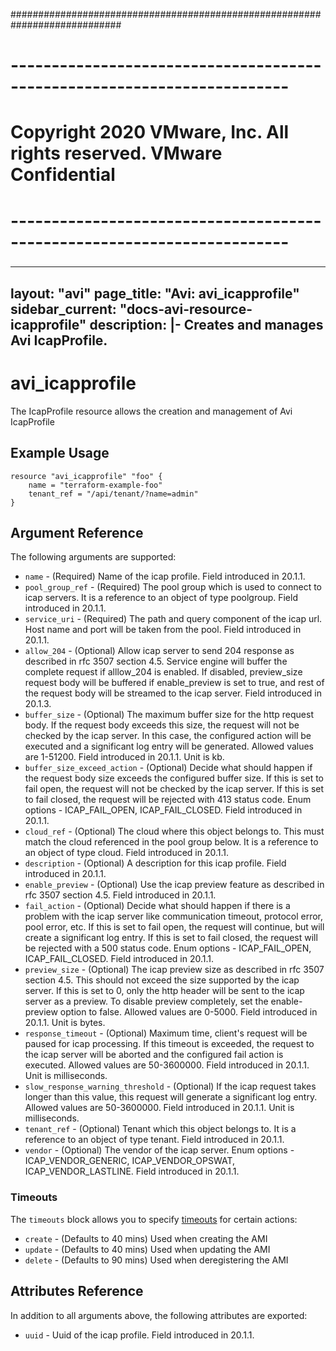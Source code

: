 ############################################################################
# ------------------------------------------------------------------------
# Copyright 2020 VMware, Inc.  All rights reserved. VMware Confidential
# ------------------------------------------------------------------------
###

---
layout: "avi"
page_title: "Avi: avi_icapprofile"
sidebar_current: "docs-avi-resource-icapprofile"
description: |-
  Creates and manages Avi IcapProfile.
---

# avi_icapprofile

The IcapProfile resource allows the creation and management of Avi IcapProfile

## Example Usage

```hcl
resource "avi_icapprofile" "foo" {
    name = "terraform-example-foo"
    tenant_ref = "/api/tenant/?name=admin"
}
```

## Argument Reference

The following arguments are supported:

* `name` - (Required) Name of the icap profile. Field introduced in 20.1.1.
* `pool_group_ref` - (Required) The pool group which is used to connect to icap servers. It is a reference to an object of type poolgroup. Field introduced in 20.1.1.
* `service_uri` - (Required) The path and query component of the icap url. Host name and port will be taken from the pool. Field introduced in 20.1.1.
* `allow_204` - (Optional) Allow icap server to send 204 response as described in rfc 3507 section 4.5. Service engine will buffer the complete request if alllow_204 is enabled. If disabled, preview_size request body will be buffered if enable_preview is set to true, and rest of the request body will be streamed to the icap server. Field introduced in 20.1.3.
* `buffer_size` - (Optional) The maximum buffer size for the http request body. If the request body exceeds this size, the request will not be checked by the icap server. In this case, the configured action will be executed and a significant log entry will be generated. Allowed values are 1-51200. Field introduced in 20.1.1. Unit is kb.
* `buffer_size_exceed_action` - (Optional) Decide what should happen if the request body size exceeds the configured buffer size. If this is set to fail open, the request will not be checked by the icap server. If this is set to fail closed, the request will be rejected with 413 status code. Enum options - ICAP_FAIL_OPEN, ICAP_FAIL_CLOSED. Field introduced in 20.1.1.
* `cloud_ref` - (Optional) The cloud where this object belongs to. This must match the cloud referenced in the pool group below. It is a reference to an object of type cloud. Field introduced in 20.1.1.
* `description` - (Optional) A description for this icap profile. Field introduced in 20.1.1.
* `enable_preview` - (Optional) Use the icap preview feature as described in rfc 3507 section 4.5. Field introduced in 20.1.1.
* `fail_action` - (Optional) Decide what should happen if there is a problem with the icap server like communication timeout, protocol error, pool error, etc. If this is set to fail open, the request will continue, but will create a significant log entry. If this is set to fail closed, the request will be rejected with a 500 status code. Enum options - ICAP_FAIL_OPEN, ICAP_FAIL_CLOSED. Field introduced in 20.1.1.
* `preview_size` - (Optional) The icap preview size as described in rfc 3507 section 4.5. This should not exceed the size supported by the icap server. If this is set to 0, only the http header will be sent to the icap server as a preview. To disable preview completely, set the enable-preview option to false. Allowed values are 0-5000. Field introduced in 20.1.1. Unit is bytes.
* `response_timeout` - (Optional) Maximum time, client's request will be paused for icap processing. If this timeout is exceeded, the request to the icap server will be aborted and the configured fail action is executed. Allowed values are 50-3600000. Field introduced in 20.1.1. Unit is milliseconds.
* `slow_response_warning_threshold` - (Optional) If the icap request takes longer than this value, this request will generate a significant log entry. Allowed values are 50-3600000. Field introduced in 20.1.1. Unit is milliseconds.
* `tenant_ref` - (Optional) Tenant which this object belongs to. It is a reference to an object of type tenant. Field introduced in 20.1.1.
* `vendor` - (Optional) The vendor of the icap server. Enum options - ICAP_VENDOR_GENERIC, ICAP_VENDOR_OPSWAT, ICAP_VENDOR_LASTLINE. Field introduced in 20.1.1.


### Timeouts

The `timeouts` block allows you to specify [timeouts](https://www.terraform.io/docs/configuration/resources.html#timeouts) for certain actions:

* `create` - (Defaults to 40 mins) Used when creating the AMI
* `update` - (Defaults to 40 mins) Used when updating the AMI
* `delete` - (Defaults to 90 mins) Used when deregistering the AMI

## Attributes Reference

In addition to all arguments above, the following attributes are exported:

* `uuid` -  Uuid of the icap profile. Field introduced in 20.1.1.

